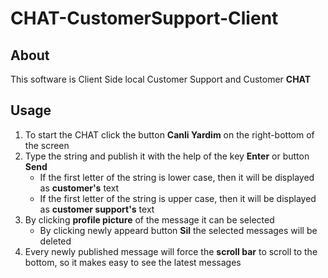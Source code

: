 # CHAT-CustomerSupport-Client

## **About**
This software is Client Side local Customer Support and Customer **CHAT** 


## **Usage**

1. To start the CHAT click the button **Canli Yardim** on the right-bottom of the screen
2. Type the string and publish it with the help of the key **Enter** or button **Send**
   - If the first letter of the string is lower case, then it will be displayed as **customer's** text
   - If the first letter of the string is upper case, then it will be displayed as **customer support's** text
3. By clicking **profile picture** of the message it can be selected
   - By clicking newly appeard button **Sil** the selected messages will be deleted
4. Every newly published message will force the **scroll bar** to scroll to the bottom, so it makes easy to see the latest messages
